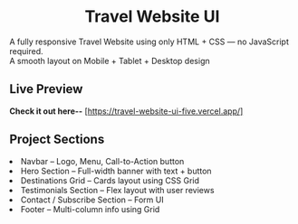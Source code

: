 <h1 align="center">Travel Website UI</h1>



<p>A fully responsive Travel Website using only HTML + CSS — no JavaScript required.
<br>
A smooth layout on Mobile + Tablet + Desktop design
</p>


## Live Preview
**Check it out here--** [https://travel-website-ui-five.vercel.app/]


## Project Sections

<li>Navbar – Logo, Menu, Call-to-Action button</li>
<li>Hero Section – Full-width banner with text + button</li>
<li>Destinations Grid – Cards layout using CSS Grid</li>
<li>Testimonials Section – Flex layout with user reviews</li>
<li>Contact / Subscribe Section – Form UI</li>
<li>Footer – Multi-column info using Grid</li>
